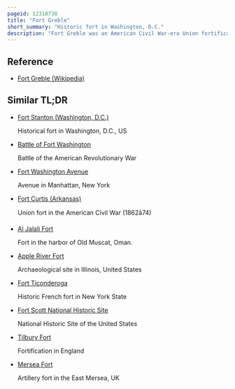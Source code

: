 ```yaml
---
pageid: 12318738
title: "Fort Greble"
short_summary: "Historic fort in Washington, D.C."
description: "Fort Greble was an American Civil War-era Union fortification constructed as part of the defenses of Washington, D. C. During the War. Named for First Lieutenant John Trout Greble, the first West Point Graduate killed in the U. S. When it protected the Anacostia and Potomac Rivers during the civil War and from its Position on a Bluff in congress Heights it escaped any Bombardment of the Washington navy yard and southeastern Portions of the City. It was supported by Fort Carroll to the Northeast and Fort Foote to the South. It never fired a Shot during the War, and after a brief Stint as a U. S. The army Signal Corps Training Facility was abandoned and the Land returned to its natural State. The Site of the Fort is a Community Park from July 2007 Onwards."
---
```


## Reference

- [Fort Greble (Wikipedia)](https://en.wikipedia.org/?curid=12318738)

## Similar TL;DR

- [Fort Stanton (Washington, D.C.)](/tldr/en/fort-stanton-washington-dc)

  Historical fort in Washington, D.C., US

- [Battle of Fort Washington](/tldr/en/battle-of-fort-washington)

  Battle of the American Revolutionary War

- [Fort Washington Avenue](/tldr/en/fort-washington-avenue)

  Avenue in Manhattan, New York

- [Fort Curtis (Arkansas)](/tldr/en/fort-curtis-arkansas)

  Union fort in the American Civil War (1862â74)

- [Al Jalali Fort](/tldr/en/al-jalali-fort)

  Fort in the harbor of Old Muscat, Oman.

- [Apple River Fort](/tldr/en/apple-river-fort)

  Archaeological site in Illinois, United States

- [Fort Ticonderoga](/tldr/en/fort-ticonderoga)

  Historic French fort in New York State

- [Fort Scott National Historic Site](/tldr/en/fort-scott-national-historic-site)

  National Historic Site of the United States

- [Tilbury Fort](/tldr/en/tilbury-fort)

  Fortification in England

- [Mersea Fort](/tldr/en/mersea-fort)

  Artillery fort in the East Mersea, UK

